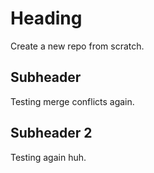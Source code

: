 # Heading
Create a new repo from scratch.

## Subheader
Testing merge conflicts again.

## Subheader 2
Testing again huh.